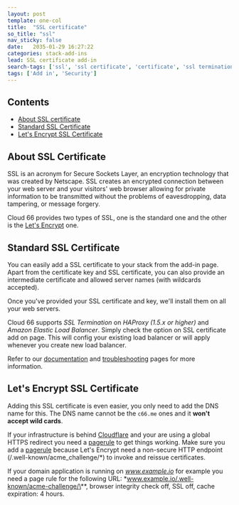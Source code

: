 ```yaml
---
layout: post
template: one-col
title:  "SSL certificate"
so_title: "ssl"
nav_sticky: false
date:   2035-01-29 16:27:22
categories: stack-add-ins
lead: SSL certificate add-in
search-tags: ['ssl', 'ssl certificate', 'certificate', 'ssl termination']
tags: ['Add in', 'Security']
---
```


<h2>Contents</h2>
<ul class="page-toc">
    <li><a href="#about">About SSL certificate</a></li>
    <li><a href="#standard-ssl">Standard SSL Certificate</a></li>
    <li><a href="#letsencrypt-ssl">Let's Encrypt SSL Certificate</a></li>
     
</ul>


<h2 id="about">About SSL Certificate</h2>

SSL is an acronym for Secure Sockets Layer, an encryption technology that was created by Netscape. SSL creates an encrypted connection between your web server and your visitors' web browser allowing for private information to be transmitted without the problems of eavesdropping, data tampering, or message forgery.

Cloud 66 provides two types of SSL, one is the standard one and the other is the [Let's Encrypt](https://letsencrypt.org) one.

<h2 id="standard-ssl">Standard SSL Certificate</h2>
You can easily add a SSL certificate to your stack from the add-in page. Apart from the certificate key and SSL certificate, you can also provide an intermediate certificate and allowed server names (with wildcards accepted).

Once you've provided your SSL certificate and key, we'll install them on all your web servers.

Cloud 66 supports _SSL Termination_ on _HAProxy (1.5.x or higher)_ and _Amazon Elastic Load Balancer_. Simply check the option on SSL certificate add on page. This will config your existing load balancer or will apply whenever you create new load balancer.   

Refer to our [documentation](http://community.cloud66.com/articles/ssl-certificate) and [troubleshooting](http://community.cloud66.com/articles/ssl-certificate-issues) pages for more information.

<h2 id="letsencrypt-ssl">Let's Encrypt SSL Certificate</h2>

Adding this SSL certificate is even easier, you only need to add the DNS name for this. The DNS name cannot be the `c66.me` ones and it **won't accept wild cards**.

If your infrastructure is behind [Cloudflare](https://www.cloudflare.com) and your are using a global HTTPS redirect you need a [pagerule](https://support.cloudflare.com/hc/en-us/articles/200168306-Is-there-a-tutorial-for-Page-Rules-) to get things working. Make sure you add a [pagerule](https://support.cloudflare.com/hc/en-us/articles/200168306-Is-there-a-tutorial-for-Page-Rules-) because Let's Encrypt need a non-secure HTTP endpoint (/.well-known/acme_challenge/\*) to invoke and reissue certificates. 

If your domain application is running on *www.example.io* for example you need a page rule for the following URL: *www.example.io/.well-known/acme-challenge/\**, browser integrity check off, SSL off, cache expiration: 4 hours.
